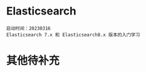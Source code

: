 # Elasticsearch 
```properties
启动时间：20230316
Elasticsearch 7.x 和 Elasticsearch8.x 版本的入门学习
```
# 其他待补充

